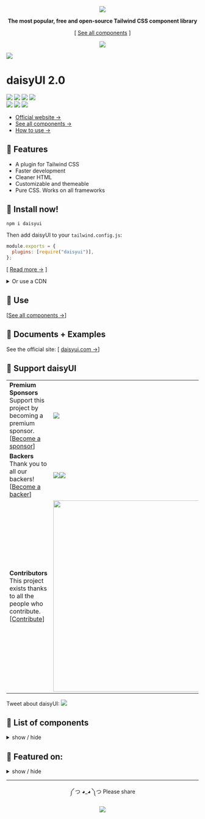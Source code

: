 <div align="center">

[![][logo-url]][docs-url]

**The most popular, free and open-source Tailwind CSS component library**  

[ [See all components](https://daisyui.com/components/) ]

[![][tweet]][tweet-url]

</div>

[![][banner-url]][docs-url]

# daisyUI 2.0

[![][build]][build-url] [![][npm]][npm-url] [![][number-of-components]][docs-url] [![][license]][license-url]  
[![][dl]][npm-url] [![][stars]][gh-url] [![][commit]][gh-url]

- [Official website →](https://daisyui.com/)
- [See all components →](https://daisyui.com/components/)
- [How to use →](https://daisyui.com/docs/install/)


## 🌼 Features

- A plugin for Tailwind CSS
- Faster development
- Cleaner HTML
- Customizable and themeable
- Pure CSS. Works on all frameworks


## 📀 Install now!

```bash
npm i daisyui
```

Then add daisyUI to your `tailwind.config.js`:  


```js
module.exports = {
  plugins: [require("daisyui")],
};
```

[ [Read more →][docs-url-install] ]

<details>
<summary>
  Or use a CDN
</summary>

Loading CSS files from CDN is not recommended for production. It's better to install Tailwind and daisyUI as Nodejs dependencies so you can config/customize everything, and purge unused styles.

```html
<link href="https://cdn.jsdelivr.net/npm/daisyui@2.50.1/dist/full.css" rel="stylesheet" type="text/css" />
<script src="https://cdn.tailwindcss.com"></script>
```

</details>


## 🚀 Use

[[See all components →](https://daisyui.com/components/)]


## 📘 Documents + Examples

See the official site: [ [daisyui.com →](https://daisyui.com/)]


## 🤝 Support daisyUI

|   |   |
|---|---|
| **Premium Sponsors** <br /> Support this project by becoming a premium sponsor. <br /> [[Become a sponsor](https://opencollective.com/daisyui)] | <a href="https://opencollective.com/daisyui" target="_blank"><img src="https://opencollective.com/daisyui/tiers/premium-sponsor.svg?button=false&width=500&avatarHeight=120"></a> |
| **Backers** <br /> Thank you to all our backers! <br /> [[Become a backer](https://opencollective.com/daisyui)] | <a href="https://opencollective.com/daisyui" target="_blank"><img src="https://opencollective.com/daisyui/backers.svg?button=false&width=500&avatarHeight=46"><img src="https://opencollective.com/daisyui/organizations.svg?button=false&width=500&avatarHeight=46"></a> |
| **Contributors** <br /> This project exists thanks to all the people who contribute. <br /> [[Contribute](https://github.com/saadeghi/daisyui/blob/master/.github/CONTRIBUTING.md)] | <a href="https://github.com/saadeghi/daisyui/graphs/contributors" target="_blank"><img src="https://contrib.rocks/image?repo=saadeghi/daisyui&columns=13" width="500"></a> |

Tweet about daisyUI: [![][tweet]][tweet-url]

## 📁 List of components

<details>
<summary>
  show / hide
</summary>

- Actions
  - [x] Button
  - [x] Dropdown
  - [x] Modal
  - [x] Swap

- Data display
  - [x] Alert
  - [x] Avatar
  - [x] Badge
  - [ ] Banner
  - [ ] Calendar
  - [x] Card
  - [x] Carousel
  - [x] Chat bubble
  - [x] Collapse
  - [ ] Comment
  - [x] Countdown
  - [ ] Empty placeholder
  - [x] Kbd
  - [ ] Loading
  - [x] Progress
  - [x] Radial progress
  - [x] Stat
  - [x] Table
  - [ ] Tag
  - [ ] Timeline
  - [x] Toast
  - [x] Tooltip
  - [ ] Treeview

- Data input
  - [x] Checkbox
  - [x] Text input
  - [x] Radio
  - [x] Range
  - [x] Rating
  - [x] Select
  - [x] Textarea
  - [x] Toggle
  - [ ] Upload
  
- Layout
  - [x] Artboard
  - [x] Button group
  - [x] Divider
  - [x] Drawer
  - [x] Footer
  - [x] Hero
  - [x] Indicator
  - [x] Input group
  - [x] Mask
  - [x] Stack

- Navigation
  - [x] Bottom Navigation
  - [x] Breadcrumbs
  - [x] Link
  - [x] Menu
  - [x] Navbar
  - [x] Pagination
  - [x] Steps
  - [x] Tab

- Mockup
  - [ ] Browser
  - [x] Code
  - [x] Phone
  - [x] Window


</details>


## 📰 Featured on:

<details>
<summary>
  show / hide
</summary>
  
- Blogs
  - [Logrocket](https://blog.logrocket.com/daisyui-tailwind-components-react-apps/)
  - [GraphCMS](https://graphcms.com/blog/build-a-personal-timeline-with-graphcms-and-sveltekit)
  - [wweb.dev](https://wweb.dev/weekly/85/)
  - [flaming.codes](https://flaming.codes/posts/boostrap-tailwind-alternative-with-daisy-ui)
  - [rockyourcode](https://www.rockyourcode.com/how-to-setup-react-typescript-with-snowpack-and-daisyui/)
  - [HackerNews](https://news.ycombinator.com/item?id=28004515)
  - [Product Hunt](https://www.producthunt.com/posts/daisyui)
  - [Siecle Digital](https://siecledigital.fr/2021/05/29/daisyui-plugin-gratuit-avec-composants-tailwind-css-a/)
  - [speckyboy](https://speckyboy.com/weekly-news-for-designers-594/)
  - [dailydev](https://app.daily.dev/posts/-4OPGw0te)
  - [Future Tech Blog (Japanese)](https://future-architect.github.io/articles/20211124a/)
  - [Adding Tailwind and Daisy UI to SvelteKit](https://dev.to/brewhousedigital/adding-tailwind-and-daisy-ui-to-sveltekit-2hk5)
- Youtube videos
  - [Supabase & Sveltekit - Build Twitter in 75 minutes](https://www.youtube.com/watch?v=mPQyckogDYc)
  - [Setup the Best Frontend JavaScript Stack - Svelte, Vite, TailwindCSS and DaisyUI](https://www.youtube.com/watch?v=mEBPN_9jTAE)
  - [Jamstack powered Image gallery with Cloudinary, Tailwind and DaisyUI](https://www.youtube.com/watch?v=Hpjq0D1vcpM)
  - [SvelteKit Crash Course w/ Tailwind CSS and DaisyUI, GraphQL and dynamic routes](https://www.youtube.com/watch?v=zH2qG9YwN3s)
  - [DaisyUI : Worth a try or skip on by?](https://www.youtube.com/watch?v=hM9fENyAquM)
  - [How to use daisyUI in SvelteKit?](https://www.youtube.com/watch?v=haKnkk6ds20) 
  - [DaisyUI Untuk Yang Mau Pindah ke TailwindCSS dari Bootstrap (Indonesian)](https://www.youtube.com/watch?v=Wm2g6FWec34)
  - [Next.js - Tailwind - DeisyUI Setup](https://www.youtube.com/watch?v=uXQgJbUj3PQ)
  - [Svelte Setup with Vite, Tailwind, DaisyUI. Custom Themes!](https://www.youtube.com/watch?v=5lF5PxBJoso)
  - [Build a blog with Svelte](https://www.youtube.com/watch?v=u9jtHBE6NL8)
  - [Building a product in less than 10 minutes: Laravel, InertiaJS, VueJS, TailwindCSS, DaisyUI](https://www.youtube.com/watch?v=XR1rS-CCfx0)
  - [Infinite scrolling with MERN | ReactJS, TailwindCSS v3, DaisyUI | NodeJs, Express, MongoDB](https://www.youtube.com/watch?v=y7LYoRGRqRI)
  - [How to install TailwindCSS v3 and DaisyUI to your React app](https://www.youtube.com/watch?v=XBYvzPe7skc)
  - [Laravel: DaisyUI Agiliza Tus Desarrollos Con TailwindCSS + Select2 Tailwind Style (Spanish)](https://www.youtube.com/watch?v=28db3jojTgo)
  - [Build a Responsive Landing Page using DaisyUI, ReactJS and Tailwind CSS](https://www.youtube.com/watch?v=37gtpvy-k9U)
- Courses
  - [Building with SvelteKit and GraphCMS](https://explorers.netlify.com/learn/building-with-sveltekit-and-graphcms)
  - [Svelte for Beginners by Mike Karan](https://www.udemy.com/course/svelte-for-beginners/)
  - [React Front To Back 2022 by Brad Traversy](https://www.udemy.com/course/react-front-to-back-2022/)
  - [Build Instagram profile page UI clone w/Next.js TailwindCSS](https://www.udemy.com/course/build-instagram-profile-page-ui-clone-nextjs-tailwindcss/)
  - [Instagram UI Clone Login Page w/ NextJS & TailwindCSS](https://www.udemy.com/course/instagram-ui-clone-login-page-w-nextjs-tailwindcss/)
  - [Build your Developer Portfolio and Blog from Scratch with Svelte and GraphCMS](https://www.freecodecamp.org/news/build-your-developer-portfolio-from-scratch-with-sveltekit-and-graphcms/)
- Starters
  - [Vite-Boot](https://github.com/kirklin/vite-boot) Vite + Vue3 + TypeScript + Vue-Router4 + Pinia + Tailwind CSS + daisyUI Template.
  
</details>

---

<div align="center">
  
  
༼ つ ◕_◕ ༽つ  Please share  
  
[![][tweet]][tweet-url]

</div>

[install-size]: https://badgen.net/bundlephobia/minzip/daisyui?label=bundle%20size&color=green
[build]: https://badgen.net/github/checks/saadeghi/daisyui?label=build
[npm]: https://badgen.net/github/tag/saadeghi/daisyui?label=version&color=green
[dl]: https://badgen.net/npm/dt/daisyui?label=installs&icon=npm&color=green
[commit]: https://badgen.net/github/last-commit/saadeghi/daisyui?icon=github&color=green
[license]: https://badgen.net/github/license/saadeghi/daisyui?color=green
[stars]: https://badgen.net/github/stars/saadeghi/daisyui?color=green
[tweet]: https://img.shields.io/twitter/url?style=social&url=https%3A%2F%2Fgithub.com%2Fsaadeghi%2Fdaisyui
[install-size-url]: https://bundlephobia.com/result?p=daisyui
[license-url]: https://github.com/saadeghi/daisyui/blob/master/LICENSE
[npm-url]: https://www.npmjs.com/package/daisyui
[cdnjs-url]: https://cdnjs.com/libraries/daisyui
[gh-url]: https://github.com/saadeghi/daisyui
[tw-play-url]: https://daisyui.com/tailwindplay
[codepen-url]: https://codepen.io/saadeghi/pen/gOwWKvv
[unpkg-url]: https://unpkg.com/browse/daisyui/
[jsdeliver-url]: https://www.jsdelivr.com/package/npm/daisyui
[build-url]: https://github.com/saadeghi/daisyui/actions
[tweet-url]: https://twitter.com/intent/tweet?text=daisyUI%20%0D%0AComponents%20for%20Tailwind%20CSS%20%0D%0Ahttps://github.com/saadeghi/daisyui
[number-of-components]: https://badgen.net/badge/total%20components/49/green
[docs-url-install]: https://daisyui.com/docs/install
[docs-url]: https://daisyui.com/
[logo-url]: https://raw.githubusercontent.com/saadeghi/files/main/daisyui/logo-4.svg
[banner-url]: https://raw.githubusercontent.com/saadeghi/files/main/daisyui/card-3.png
